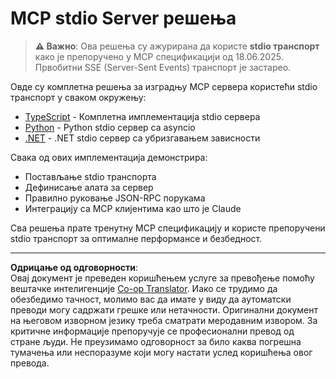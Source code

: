 <!--
CO_OP_TRANSLATOR_METADATA:
{
  "original_hash": "e378b47e0361b7a9b0dab7a0306878c8",
  "translation_date": "2025-08-26T20:03:50+00:00",
  "source_file": "03-GettingStarted/05-stdio-server/solution/README.md",
  "language_code": "sr"
}
-->
# MCP stdio Server решења

> **⚠️ Важно**: Ова решења су ажурирана да користе **stdio транспорт** како је препоручено у MCP спецификацији од 18.06.2025. Првобитни SSE (Server-Sent Events) транспорт је застарео.

Овде су комплетна решења за изградњу MCP сервера користећи stdio транспорт у сваком окружењу:

- [TypeScript](../../../../../03-GettingStarted/05-stdio-server/solution/typescript) - Комплетна имплементација stdio сервера
- [Python](../../../../../03-GettingStarted/05-stdio-server/solution/python) - Python stdio сервер са asyncio
- [.NET](../../../../../03-GettingStarted/05-stdio-server/solution/dotnet) - .NET stdio сервер са убризгавањем зависности

Свака од ових имплементација демонстрира:
- Постављање stdio транспорта
- Дефинисање алата за сервер
- Правилно руковање JSON-RPC порукама
- Интеграцију са MCP клијентима као што је Claude

Сва решења прате тренутну MCP спецификацију и користе препоручени stdio транспорт за оптималне перформансе и безбедност.

---

**Одрицање од одговорности**:  
Овај документ је преведен коришћењем услуге за превођење помоћу вештачке интелигенције [Co-op Translator](https://github.com/Azure/co-op-translator). Иако се трудимо да обезбедимо тачност, молимо вас да имате у виду да аутоматски преводи могу садржати грешке или нетачности. Оригинални документ на његовом изворном језику треба сматрати меродавним извором. За критичне информације препоручује се професионални превод од стране људи. Не преузимамо одговорност за било каква погрешна тумачења или неспоразуме који могу настати услед коришћења овог превода.